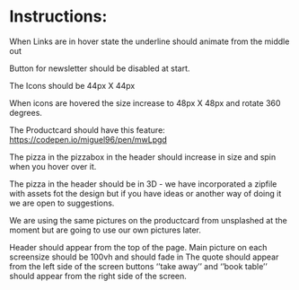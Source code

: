 
# Instructions:

When Links are in hover state the underline should animate from the middle out

Button for newsletter should be disabled at start.

The Icons should be 44px X 44px

When icons are hovered the size increase to 48px X 48px and rotate 360 degrees.

The Productcard should have this feature:
 https://codepen.io/miguel96/pen/mwLpgd

The pizza in the pizzabox in the header should increase in size and spin when you hover over it.

The pizza in the header should be in 3D - we have incorporated a zipfile with assets fot the design but if you have ideas or another way of doing it we are open to suggestions.

We are using the same pictures on the productcard from unsplashed at the moment but are going to use our own pictures later.

Header should appear from the top of the page.
Main picture on each screensize should be 100vh and should fade in
The quote should appear from the left side of the screen
buttons ‘’take away’’ and ‘’book table’’ should appear from the right side of the screen.
